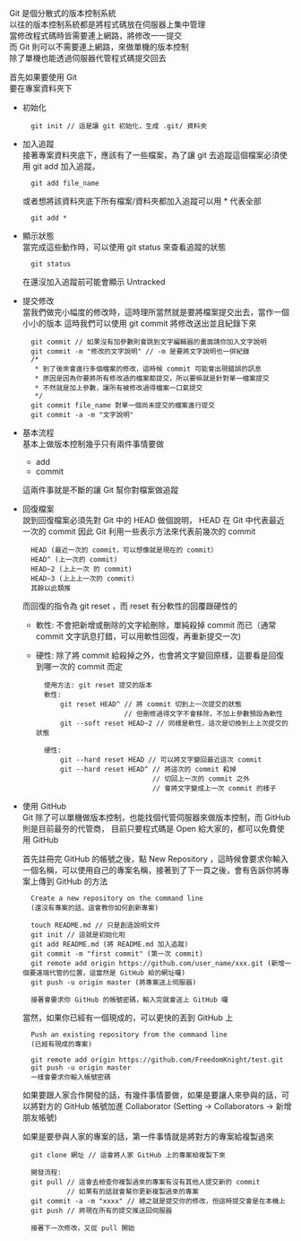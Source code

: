 Git 是個分散式的版本控制系統  
以往的版本控制系統都是將程式碼放在伺服器上集中管理  
當修改程式碼時皆需要連上網路，將修改一一提交  
而 Git 則可以不需要連上網路，來做單機的版本控制  
除了單機也能透過伺服器代管程式碼提交回去  

首先如果要使用 Git  
要在專案資料夾下

* 初始化  

        git init // 這是讓 git 初始化，生成 .git/ 資料夾

* 加入追蹤  
    接著專案資料夾底下，應該有了一些檔案，為了讓 git 去追蹤這個檔案必須使用 git add 加入追蹤。

        git add file_name

    或者想將該資料夾底下所有檔案/資料夾都加入追蹤可以用 * 代表全部

        git add *

* 顯示狀態  
    當完成這些動作時，可以使用 git status 來查看追蹤的狀態

        git status

    在還沒加入追蹤前可能會顯示 Untracked 

* 提交修改  
    當我們做完小幅度的修改時，這時理所當然就是要將檔案提交出去，當作一個小小的版本
    這時我們可以使用 git commit 將修改送出並且紀錄下來

        git commit // 如果沒有加參數則會跳到文字編輯器的畫面請你加入文字說明
        git commit -m "修改的文字說明" // -m 是要將文字說明也一併紀錄
        /* 
         * 到了後來會進行多個檔案的修改，這時候 commit 可能會出現錯誤的訊息
         * 原因是因為你要將所有修改過的檔案都提交，所以要嘛就是針對單一檔案提交
         * 不然就是加上參數，讓所有被修改過得檔案一口氣提交
         */
        git commit file_name 對單一個尚未提交的檔案進行提交
        git commit -a -m "文字說明"
        

* 基本流程  
    基本上做版本控制幾乎只有兩件事情要做

    * add
    * commit

    這兩件事就是不斷的讓 Git 幫你對檔案做追蹤
    
* 回復檔案  
    說到回復檔案必須先對 Git 中的 HEAD 做個說明， HEAD 在 Git 中代表最近一次的 commit
    因此 Git 利用一些表示方法來代表前幾次的 commit

        HEAD (最近一次的 commit，可以想像就是現在的 commit）
        HEAD^ (上一次的 commit)
        HEAD~2 (上上一次 的 commit)
        HEAD~3 (上上上一次的 commit)
        其餘以此類推

    而回復的指令為 git reset ，而 reset 有分軟性的回覆跟硬性的
    * 軟性: 不會把新增或刪除的文字給刪除，單純殺掉 commit 而已（通常 commit 文字訊息打錯，可以用軟性回復，再重新提交一次)
    * 硬性: 除了將 commit 給殺掉之外，也會將文字變回原樣，這要看是回復到哪一次的 commit 而定

            使用方法: git reset 提交的版本
            軟性:
                git reset HEAD^ // 將 commit 切到上一次提交的狀態
                                // 但刪修過得文字不會移除，不加上參數預設為軟性
                git --soft reset HEAD~2 // 同樣是軟性，這次是切換到上上次提交的狀態

            硬性:
                git --hard reset HEAD // 可以將文字變回最近這次 commit
                git --hard reset HEAD^ // 將這次的 commit 殺掉
                                       // 切回上一次的 commit 之外 
                                       // 會將文字變成上一次 commit 的樣子

* 使用 GitHub  
    Git 除了可以單機做版本控制，也能找個代管伺服器來做版本控制，而 GitHub 則是目前最夯的代管商，
    目前只要程式碼是 Open 給大家的，都可以免費使用 GitHub

    首先註冊完 GitHub 的帳號之後，點 New Repository ，這時候會要求你輸入一個名稱，可以使用自己的專案名稱，接著到了下一頁之後，會有告訴你將專案上傳到 GitHub 的方法

        Create a new repository on the command line 
        (還沒有專案的話，這會教你如何創新專案)
        
        touch README.md // 只是創造說明文件
        git init // 這就是初始化啦
        git add README.md (將 README.md 加入追蹤)
        git commit -m "first commit" (第一次 commit)
        git remote add origin https://github.com/user_name/xxx.git (新增一個要遠端代管的位置，這當然是 GitHub 給的網址囉)
        git push -u origin master (將專案送上伺服器)
        
        接著會要求你 GitHub 的帳號密碼，輸入完就會送上 GitHub 囉
        
    當然，如果你已經有一個現成的，可以更快的丟到 GitHub 上
    
        Push an existing repository from the command line
        (已經有現成的專案)
        
        git remote add origin https://github.com/FreedomKnight/test.git
        git push -u origin master
        一樣會要求你輸入帳號密碼
        
    如果要跟人家合作開發的話，有幾件事情要做，如果是要讓人來參與的話，可以將對方的 GitHub 帳號加進 Collaborator (Setting -> Collaborators -> 新增朋友帳號)
    
    如果是要參與人家的專案的話，第一件事情就是將對方的專案給複製過來

        git clone 網址 // 這會將人家 GitHub 上的專案給複製下來
        
        開發流程:
        git pull // 這會去檢查你複製過來的專案有沒有其他人提交新的 commit
                 // 如果有的話就會幫你更新複製過來的專案
        git commit -a -m "xxxx" // 總之就是提交你的修改，但這時提交會是在本機上
        git push // 將現在所有的提交推送回伺服器
        
        接著下一次修改，又從 pull 開始
